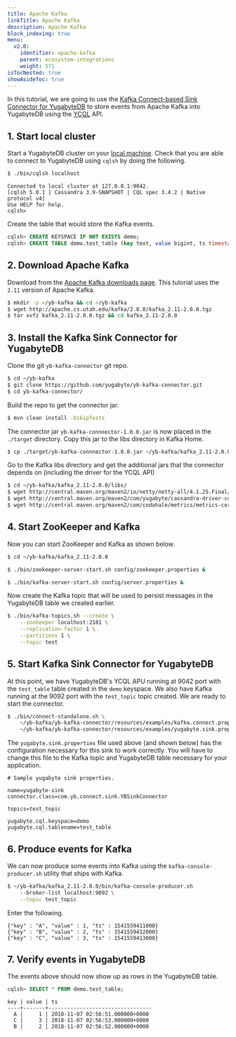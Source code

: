 ```yaml
---
title: Apache Kafka
linkTitle: Apache Kafka
description: Apache Kafka
block_indexing: true
menu:
  v2.0:
    identifier: apache-kafka
    parent: ecosystem-integrations
    weight: 571
isTocNested: true
showAsideToc: true
---
```


In this tutorial, we are going to use the [Kafka Connect-based Sink Connector for YugabyteDB](https://github.com/yugabyte/yb-kafka-connector) to store events from Apache Kafka into YugabyteDB using the [YCQL](../../../api/ycql) API.

## 1. Start local cluster

Start a YugabyteDB cluster on your [local machine](../../../quick-start/install/). Check that you are able to connect to YugabyteDB using `cqlsh` by doing the following.

```sh
$ ./bin/cqlsh localhost
```

```
Connected to local cluster at 127.0.0.1:9042.
[cqlsh 5.0.1 | Cassandra 3.9-SNAPSHOT | CQL spec 3.4.2 | Native protocol v4]
Use HELP for help.
cqlsh>
```

Create the table that would store the Kafka events.

```sql
cqlsh> CREATE KEYSPACE IF NOT EXISTS demo;
cqlsh> CREATE TABLE demo.test_table (key text, value bigint, ts timestamp, PRIMARY KEY (key));
```

## 2. Download Apache Kafka

Download from the [Apache Kafka downloads page](https://kafka.apache.org/downloads). This tutorial uses the `2.11` version of Apache Kafka.

```sh
$ mkdir -p ~/yb-kafka && cd ~/yb-kafka
$ wget http://apache.cs.utah.edu/kafka/2.0.0/kafka_2.11-2.0.0.tgz
$ tar xvfz kafka_2.11-2.0.0.tgz && cd kafka_2.11-2.0.0
```

## 3. Install the Kafka Sink Connector for YugabyteDB

Clone the git `yb-kafka-connector` git repo.

```sh
$ cd ~/yb-kafka
$ git clone https://github.com/yugabyte/yb-kafka-connector.git
$ cd yb-kafka-connector/
```

Build the repo to get the connector jar.

```sh
$ mvn clean install -DskipTests
```

The connector jar `yb-kafka-connnector-1.0.0.jar` is now placed in the `./target` directory. Copy this jar to the libs directory in Kafka Home.

```sh
$ cp ./target/yb-kafka-connnector-1.0.0.jar ~/yb-kafka/kafka_2.11-2.0.0/libs/
```

Go to the Kafka libs directory and get the additional jars that the connector depends on (including the driver for the YCQL API)

```sh
$ cd ~/yb-kafka/kafka_2.11-2.0.0/libs/
$ wget http://central.maven.org/maven2/io/netty/netty-all/4.1.25.Final/netty-all-4.1.25.Final.jar
$ wget http://central.maven.org/maven2/com/yugabyte/cassandra-driver-core/3.2.0-yb-18/cassandra-driver-core-3.2.0-yb-18.jar
$ wget http://central.maven.org/maven2/com/codahale/metrics/metrics-core/3.0.1/metrics-core-3.0.1.jar
```

## 4. Start ZooKeeper and Kafka

Now you can start ZooKeeper and Kafka as shown below.

```sh
$ cd ~/yb-kafka/kafka_2.11-2.0.0
```

```sh
$ ./bin/zookeeper-server-start.sh config/zookeeper.properties &
```

```sh
$ ./bin/kafka-server-start.sh config/server.properties &
```

Now create the Kafka topic that will be used to persist messages in the YugabyteDB table we created earlier.

```sh
$ ./bin/kafka-topics.sh --create \
    --zookeeper localhost:2181 \
    --replication-factor 1 \
    --partitions 1 \
    --topic test
```

## 5. Start Kafka Sink Connector for YugabyteDB

At this point, we have YugabyteDB's YCQL APU running at 9042 port with the `test_table` table created in the `demo` keyspace. We also have Kafka running at the 9092 port with the `test_topic` topic created. We are ready to start the connector.

```sh
$ ./bin/connect-standalone.sh \
    ~/yb-kafka/yb-kafka-connector/resources/examples/kafka.connect.properties \
    ~/yb-kafka/yb-kafka-connector/resources/examples/yugabyte.sink.properties
```

The `yugabyte.sink.properties` file used above (and shown below) has the configuration necessary for this sink to work correctly. You will have to change this file to the Kafka topic and YugabyteDB table necessary for your application.

```
# Sample yugabyte sink properties.

name=yugabyte-sink
connector.class=com.yb.connect.sink.YBSinkConnector

topics=test_topic

yugabyte.cql.keyspace=demo
yugabyte.cql.tablename=test_table
```

## 6. Produce events for Kafka

We can now produce some events into Kafka using the `kafka-console-producer.sh` utility that ships with Kafka.

```sh
$ ~/yb-kafka/kafka_2.11-2.0.0/bin/kafka-console-producer.sh
    --broker-list localhost:9092 \
    --topic test_topic
```

Enter the following.

```
{"key" : "A", "value" : 1, "ts" : 1541559411000}
{"key" : "B", "value" : 2, "ts" : 1541559412000}
{"key" : "C", "value" : 3, "ts" : 1541559413000}
```

## 7. Verify events in YugabyteDB

The events above should now show up as rows in the YugabyteDB table.

```sql
cqlsh> SELECT * FROM demo.test_table;
```

```
key | value | ts
----+-------+---------------------------------
  A |     1 | 2018-11-07 02:56:51.000000+0000
  C |     3 | 2018-11-07 02:56:53.000000+0000
  B |     2 | 2018-11-07 02:56:52.000000+0000
```
